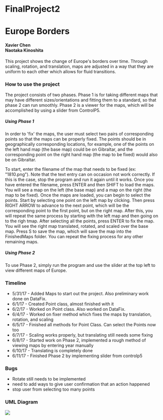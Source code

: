 # FinalProject2
<h1>Europe Borders</h1>

<h4>Xavier Chen<br>Naotaka Kinoshita</h4>

<p>
This project shows the change of Europe's borders over time. Through scaling, rotation, and translation, maps are adjusted in a way that they are uniform to each other which allows for fluid transitions.
</p>

<h3> How to use the project</h3>
<p>
The project consists of two phases. Phase 1 is for taking different maps that may have different sizes/orientations and fitting them to a standard, so that phase 2 can run smoothly. Phase 2 is a viewer for the maps, which will be accomplished by using a slider from ControlP5.
</p>

<h5> Using Phase 1 </h5>
<p>
In order to 'fix' the maps, the user must select two pairs of corresponding points so that the maps can be properly fixed. The points should be in geographically corresponding locations, for example, one of the points on the left hand map (the base map) could be on Gibraltar, and the corresponding point on the right hand map (the map to be fixed) would also be on Gibraltar. 
</p>

<p>
To start, enter the filename of the map that needs to be fixed (ex: "1810.png"). Note that the text entry can on occasion not work correctly. If this is the case, stop the program and run it again until it works. Once you have entered the filename, press ENTER and then SHIFT to load the maps. You will see a map on the left (the base map) and a map on the right (the map to be fixed). Once the maps are loaded, you can begin to select the points. Start by selecting one point on the left map by clicking. Then press RIGHT ARROW to advance to the next point, which will be the corresponding point to the first point, but on the right map. After this, you will repeat the same process by starting with the left map and then going on to the righ tmap. After selecting all the points, press ENTER to fix the map. You will see the right map translated, rotated, and scaled over the base map. Press S to save the map, which will save the map into the FinishedMaps folder. You can repeat the fixing process for any other remaining maps.
</p>

<h5> Using Phase 2 </h5>
<p>
To use Phase 2, simply run the program and use the slider at the top left to view different maps of Europe.
</p>

<h3> Timeline </h3>
  <ul>
    <li> 5/31/17 - Added Maps to start out the project. Also preliminary work done on DataFix. </li>
    <li> 6/1/17 - Created Point class, almost finished with it </li>
    <li> 6/2/17 - Worked on Point class. Also worked on DataFix. </li>
    <li> 6/4/17 - Worked on fixer method which fixes the maps by translation, rotation, and scaling </li>
    <li> 6/5/17 - Finished all methods for Point Class. Can select the Points now too </li>
    <li> 6/7/17 - Scaling works properly, but translating still needs some fixing</li>
    <li> 6/8/17 - Started work on Phase 2, implemented a rough method of viewing maps by entering year manually</li>
    <li> 6/10/17 - Translating is completely done</li>
    <li> 6/11/17 - Finished Phase 2 by implementing slider from controlp5</li>
  </ul>


<h3>Bugs</h3>
  <ul>
    <li>Rotate still needs to be implemented</li>
    <li>need to add ways to give user confirmation that an action happened</li>
    <li>stop user from selecting too many points</li>
  </ul>

<h3>UML Diagram</h3>
<img src="../Images/UML.png">
